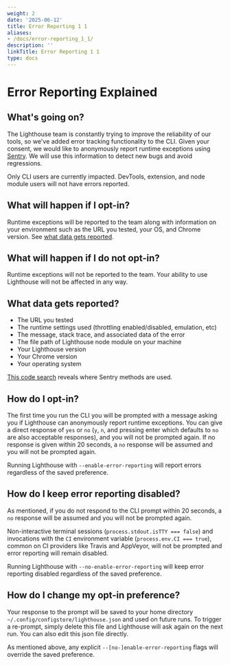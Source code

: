 ```yaml
---
weight: 2
date: '2025-06-12'
title: Error Reporting 1 1
aliases:
- /docs/error-reporting_1_1/
description: ''
linkTitle: Error Reporting 1 1
type: docs
---
```


# Error Reporting Explained

## What's going on?

The Lighthouse team is constantly trying to improve the reliability of our tools, so we've added error tracking functionality to the CLI. Given your consent, we would like to anonymously report runtime exceptions using [Sentry](https://sentry.io/welcome/). We will use this information to detect new bugs and avoid regressions.

Only CLI users are currently impacted. DevTools, extension, and node module users will not have errors reported.

## What will happen if I opt-in?
Runtime exceptions will be reported to the team along with information on your environment such as the URL you tested, your OS, and Chrome version. See [what data gets reported](#what-data-gets-reported).

## What will happen if I do not opt-in?
Runtime exceptions will not be reported to the team. Your ability to use Lighthouse will not be affected in any way.

## What data gets reported?

* The URL you tested
* The runtime settings used (throttling enabled/disabled, emulation, etc)
* The message, stack trace, and associated data of the error
* The file path of Lighthouse node module on your machine
* Your Lighthouse version
* Your Chrome version
* Your operating system

[This code search](https://github.com/GoogleChrome/lighthouse/search?l=JavaScript&q=Sentry.&type=&utf8=%E2%9C%93) reveals where Sentry methods are used.

## How do I opt-in?
The first time you run the CLI you will be prompted with a message asking you if Lighthouse can anonymously report runtime exceptions. You can give a direct response of `yes` or `no` (`y`, `n`, and pressing enter which defaults to `no` are also acceptable responses), and you will not be prompted again. If no response is given within 20 seconds, a `no` response will be assumed and you will not be prompted again.

Running Lighthouse with `--enable-error-reporting` will report errors regardless of the saved preference.

## How do I keep error reporting disabled?
As mentioned, if you do not respond to the CLI prompt within 20 seconds, a `no` response will be assumed and you will not be prompted again.

Non-interactive terminal sessions (`process.stdout.isTTY === false`) and invocations with the `CI` environment variable (`process.env.CI === true`), common on CI providers like Travis and AppVeyor, will not be prompted and error reporting will remain disabled.

Running Lighthouse with `--no-enable-error-reporting` will keep error reporting disabled regardless of the saved preference.

## How do I change my opt-in preference?
Your response to the prompt will be saved to your home directory `~/.config/configstore/lighthouse.json` and used on future runs. To trigger a re-prompt, simply delete this file and Lighthouse will ask again on the next run. You can also edit this json file directly.

As mentioned above, any explicit `--[no-]enable-error-reporting` flags will override the saved preference.
